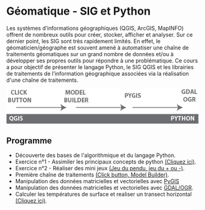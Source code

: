 # **Géomatique - SIG et Python** 

Les systèmes d’informations géographiques (QGIS, ArcGIS, MapINFO) offrent de nombreux outils pour créer, stocker, afficher et analyser. Sur ce dernier point, les SIG sont très rapidement limités. En effet, le géomaticien/géographe est souvent amené à automatiser une chaîne de traitements géomatiques sur un grand nombre de données et/ou à développer ses propres outils pour répondre à une problématique. Ce cours a pour objectif de présenter le langage Python, le SIG QGIS et les librairies de traitements de l'information géographique associées via la réalisation d'une chaîne de traitements. 

![objectif](images/6.png)

## **Programme**
- Découverte des bases de l'algorithmique et du langage Python.
- Exercice n°1  - Assimiler les principaux concepts de python [(Cliquez ici)](./exercice_1.html).
- Exercice n°2  - Réaliser des mini jeux [(Jeu du pendu, jeu du + ou -)](./exercice_2.html).
- Première chaîne de traitements [(Click button, Model Builder)](./model_builder.html).
- Manipulation des données matricielles et vectorielles avec [PyGIS](./pyGis.html)
- Manipulation des données matricielles et vectorielles avec [GDAL/OGR](./gdalOgr.html).
- Calculer les températures de surface et realiser un transect horizontal [(Cliquez ici)](./exercice_3.html).

